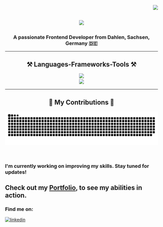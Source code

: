 <img align="right" src="https://visitor-badge.laobi.icu/badge?page_id=LakottaMa.LakottaMa" />
<h1 align="center">
    <img src="https://readme-typing-svg.herokuapp.com/?font=Righteous&size=35&center=true&vCenter=true&width=500&height=70&duration=4000&lines=Hi+There!+👋;+I'm+Marcel+Lakotta!;" />
</h1>
<h3 align="center">A passionate Frontend Developer from Dahlen, Sachsen, Germany 🇩🇪 </h3> 
<hr/>
<h2 align="center">⚒️ Languages-Frameworks-Tools ⚒️</h2>
<div align="center">
    <img src="https://skillicons.dev/icons?i=html,css,sass,javascript,typescript" /><br>
    <img src="https://skillicons.dev/icons?i=angular,firebase,github,git,vscode" /><br>
</div>
<hr/>
<div align="center">
  <h2>🐍 My Contributions 🐍</h2>
  <img alt="snake eating my contributions" src="https://raw.githubusercontent.com/LakottaMa/LakottaMa/output/github-contribution-grid-snake.svg" />  
  <br/><br/><br/>
</div>

### I'm currently working on improving my skills. Stay tuned for updates!

## Check out my <a href="https://marcel-lakotta.de/">Portfolio</a>, to see my abilities in action.

<h3>Find me on:</h3>
  <a href="https://www.linkedin.com/in/marcel-lakotta/"><img alt="linkedin" src="https://img.shields.io/badge/linkedin-%230077B5.svg?style=for-the-badge&logo=linkedin&logoColor=white" /></a>
